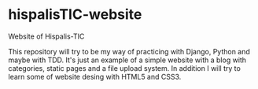 hispalisTIC-website
===================

Website of Hispalis-TIC

This repository will try to be my way of practicing with Django, Python and maybe with TDD. 
It's just an example of a simple website with a blog with categories, static pages and a file upload system.
In addition I will try to learn some of website desing with HTML5 and CSS3.